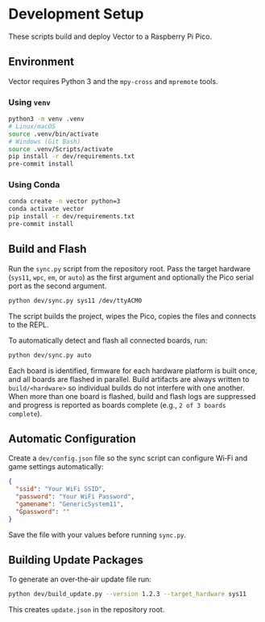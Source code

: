 # Development Setup

These scripts build and deploy Vector to a Raspberry Pi Pico.

## Environment

Vector requires Python 3 and the `mpy-cross` and `mpremote` tools.

### Using `venv`

```bash
python3 -m venv .venv
# Linux/macOS
source .venv/bin/activate
# Windows (Git Bash)
source .venv/Scripts/activate
pip install -r dev/requirements.txt
pre-commit install
```

### Using Conda

```bash
conda create -n vector python=3
conda activate vector
pip install -r dev/requirements.txt
pre-commit install
```

## Build and Flash

Run the `sync.py` script from the repository root. Pass the target hardware (`sys11`, `wpc`, `em`, or `auto`) as the first argument and optionally the Pico serial port as the second argument.

```bash
python dev/sync.py sys11 /dev/ttyACM0
```

The script builds the project, wipes the Pico, copies the files and connects to the REPL.

To automatically detect and flash all connected boards, run:

```bash
python dev/sync.py auto
```

Each board is identified, firmware for each hardware platform is built once,
and all boards are flashed in parallel. Build artifacts are always written to
`build/<hardware>` so individual builds do not interfere with one another.
When more than one board is flashed, build and flash logs are suppressed and
progress is reported as boards complete (e.g., `2 of 3 boards complete`).

## Automatic Configuration

Create a `dev/config.json` file so the sync script can configure Wi‑Fi and game settings automatically:

```json
{
  "ssid": "Your WiFi SSID",
  "password": "Your WiFi Password",
  "gamename": "GenericSystem11",
  "Gpassword": ""
}
```

Save the file with your values before running `sync.py`.

## Building Update Packages

To generate an over‑the‑air update file run:

```bash
python dev/build_update.py --version 1.2.3 --target_hardware sys11
```

This creates `update.json` in the repository root.
